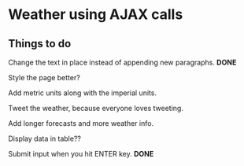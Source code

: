 <h1>Weather using AJAX calls</h1>

<h2>Things to do</h2>

Change the text in place instead of appending new paragraphs. **DONE**

Style the page better?

Add metric units along with the imperial units.

Tweet the weather, because everyone loves tweeting.

Add longer forecasts and more weather info.

Display data in table??

Submit input when you hit ENTER key. **DONE**
